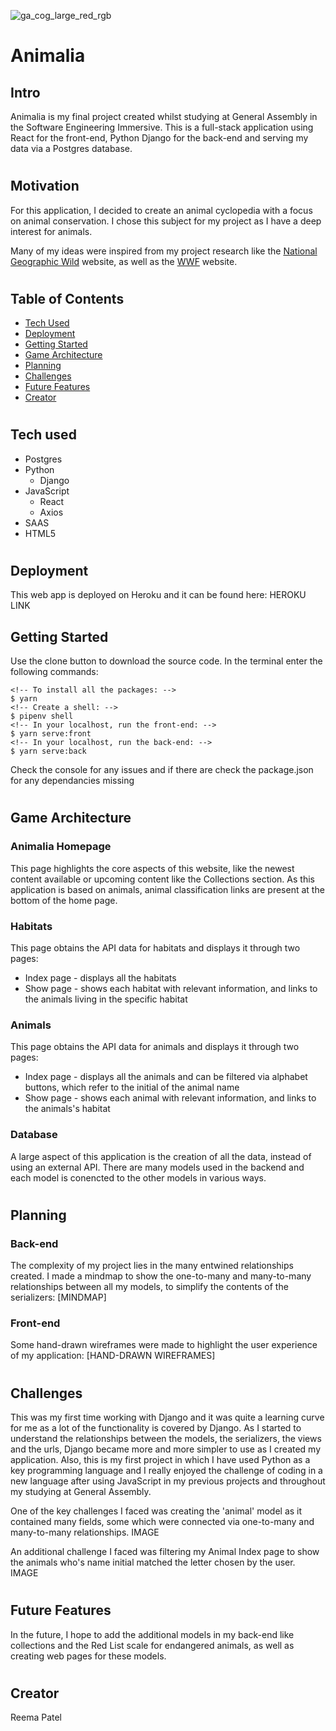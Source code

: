 ![ga_cog_large_red_rgb](https://cloud.githubusercontent.com/assets/40461/8183776/469f976e-1432-11e5-8199-6ac91363302b.png)

# Animalia


## Intro
Animalia is my final project created whilst studying at General Assembly in the Software Engineering Immersive. This is a full-stack application using React for the front-end, Python Django for the back-end and serving my data via a Postgres database.

#
## Motivation
For this application, I decided to create an animal cyclopedia with a focus on animal conservation. I chose this subject for my project as I have a deep interest for animals.

Many of my ideas were inspired from my project research like the [National Geographic Wild](https://www.nationalgeographic.com/animals/facts-pictures/) website, as well as the [WWF](https://www.worldwildlife.org/species) website.

#
## Table of Contents
- [Tech Used](##tech-used)
- [Deployment](##deployment)
- [Getting Started](##getting-started)
- [Game Architecture](##game-architecture)
- [Planning](##planning)
- [Challenges](##challenges)
- [Future Features](##future-features)
- [Creator](##creator)


#
## Tech used
* Postgres
* Python
    * Django
* JavaScript
    * React
    * Axios
* SAAS
* HTML5


#
## Deployment
This web app is deployed on Heroku and it can be found here: HEROKU LINK


## Getting Started
Use the clone button to download the source code. In the terminal enter the following commands:

```
<!-- To install all the packages: -->
$ yarn
<!-- Create a shell: -->
$ pipenv shell
<!-- In your localhost, run the front-end: -->
$ yarn serve:front
<!-- In your localhost, run the back-end: -->
$ yarn serve:back
```
Check the console for any issues and if there are check the package.json for any dependancies missing

#
## Game Architecture

### Animalia Homepage
This page highlights the core aspects of this website, like the newest content available or upcoming content like the Collections section. As this application is based on animals, animal classification links are present at the bottom of the home page.

### Habitats
This page obtains the API data for habitats and displays it through two pages:
* Index page - displays all the habitats
* Show page - shows each habitat with relevant information, and links to the animals living in the specific habitat

### Animals
This page obtains the API data for animals and displays it through two pages:
* Index page - displays all the animals and can be filtered via alphabet buttons, which refer to the initial of the animal name
* Show page - shows each animal with relevant information, and links to the animals's habitat

### Database
A large aspect of this application is the creation of all the data, instead of using an external API. There are many models used in the backend and each model is conencted to the other models in various ways.

#
## Planning
### Back-end
The complexity of my project lies in the many entwined relationships created. I made a mindmap to show the one-to-many and many-to-many relationships between all my models, to simplify the contents of the serializers:
[MINDMAP]

### Front-end
Some hand-drawn wireframes were made to highlight the user experience of my application:
[HAND-DRAWN WIREFRAMES]

#
## Challenges
This was my first time working with Django and it was quite a learning curve for me as a lot of the functionality is covered by Django. As I started to understand the relationships between the models, the serializers, the views and the urls, Django became more and more simpler to use as I created my application. Also, this is my first project in which I have used Python as a key programming language and I really enjoyed the challenge of coding in a new language after using JavaScript in my previous projects and throughout my studying at General Assembly.

One of the key challenges I faced was creating the 'animal' model as it contained many fields, some which were connected via one-to-many and many-to-many relationships.
IMAGE

An additional challenge I faced was filtering my Animal Index page to show the animals who's name initial matched the letter chosen by the user.
IMAGE

#
## Future Features
In the future, I hope to add the additional models in my back-end like collections and the Red List scale for endangered animals, as well as creating web pages for these models.


#
## Creator
Reema Patel